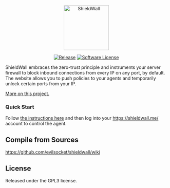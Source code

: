 <p align="center">
  <img alt="ShieldWall" src="https://shieldwall.me/logo.png" height="140" />
  <p align="center">
    <a href="https://github.com/evilsocket/shieldwall/releases/latest"><img alt="Release" src="https://img.shields.io/github/release/evilsocket/shieldwall.svg?style=flat-square"></a>
    <a href="https://github.com/evilsocket/shieldwall/blob/master/LICENSE.md"><img alt="Software License" src="https://img.shields.io/badge/license-GPL3-brightgreen.svg?style=flat-square"></a>
  </p>
</p>

ShieldWall embraces the zero-trust principle and instruments your server firewall to block inbound connections from every IP on any port, by default. The website allows you to push policies to your agents and temporarily unlock certain ports from your IP.

[More on this project.](https://www.evilsocket.net/2021/02/13/Hide-your-servers-in-plain-sight-presenting-ShieldWall/)

### Quick Start

Follow [the instructions here](https://github.com/evilsocket/shieldwall/wiki/Quick-Start) and then log into your 
https://shieldwall.me/ account to control the agent.

## Compile from Sources

https://github.com/evilsocket/shieldwall/wiki

## License

Released under the GPL3 license.